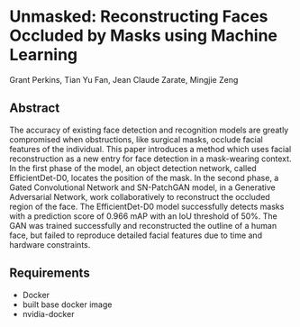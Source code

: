 # Unmasked: Reconstructing Faces Occluded by Masks using Machine Learning
Grant Perkins, Tian Yu Fan, Jean Claude Zarate, Mingjie Zeng

## Abstract
The accuracy of existing face detection and recognition models are greatly compromised when obstructions, like surgical masks, occlude facial features of the individual. This paper introduces a method which uses facial reconstruction as a new entry for face detection in a mask-wearing context. In the first phase of the model, an object detection network, called EfficientDet-D0, locates the position of the mask. In the second phase, a Gated Convolutional Network and SN-PatchGAN model, in a Generative Adversarial Network, work collaboratively to reconstruct the occluded region of the face. The EfficientDet-D0 model successfully detects masks with a prediction score of 0.966 mAP with an IoU threshold of 50%. The GAN was trained successfully and reconstructed the outline of a human face, but failed to reproduce detailed facial features due to time and hardware constraints.

## Requirements
- Docker
- built base docker image
- nvidia-docker
